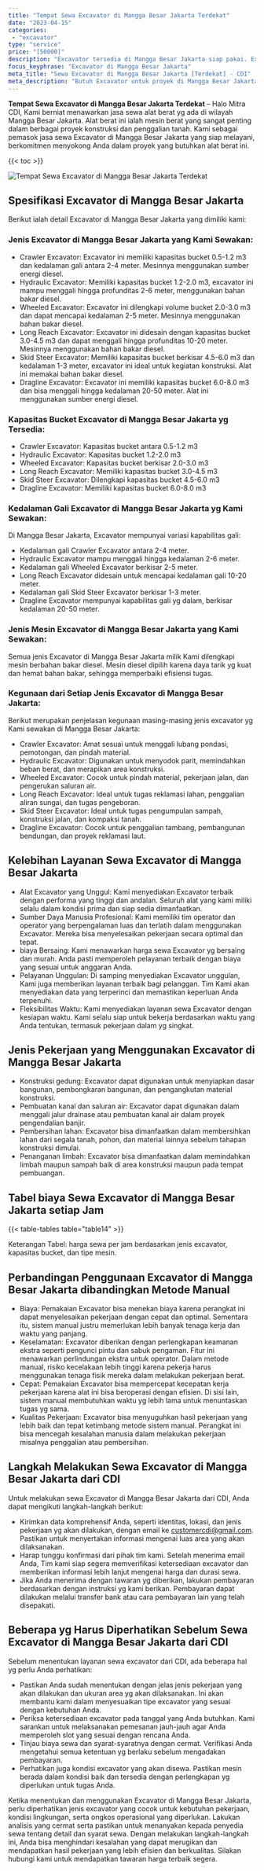 ```yaml
---
title: "Tempat Sewa Excavator di Mangga Besar Jakarta Terdekat"
date: "2023-04-15"
categories:
 - "excavator"
type: "service"
price: "[50000]"
description: "Excavator tersedia di Mangga Besar Jakarta siap pakai. Excavator menjadi pilihan utama kontraktor untuk mendukung kelancaran pekerjaan. Dapatkan informasi detail."
focus_keyphrase: "Excavator di Mangga Besar Jakarta"
meta_title: "Sewa Excavator di Mangga Besar Jakarta [Terdekat] - CDI"
meta_description: "Butuh Excavator untuk proyek di Mangga Besar Jakarta?. Kami menyediakan Excavator berkualitas untuk menyelesaikan pekerjaan. Penawaran spesial minggu ini tersedia."
---
```


**Tempat Sewa Excavator di Mangga Besar Jakarta Terdekat** – Halo Mitra CDI, Kami berniat menawarkan jasa sewa alat berat yg ada di wilayah Mangga Besar Jakarta. Alat berat ini ialah mesin berat yang sangat penting dalam berbagai proyek konstruksi dan penggalian tanah. Kami sebagai pemasok jasa sewa Excavator di Mangga Besar Jakarta yang siap melayani, berkomitmen menyokong Anda dalam proyek yang butuhkan alat berat ini.

{{< toc >}}

![Tempat Sewa Excavator di Mangga Besar Jakarta Terdekat](/images/excavator/excavator-06.jpg)

## Spesifikasi Excavator di Mangga Besar Jakarta

Berikut ialah detail Excavator di Mangga Besar Jakarta yang dimiliki kami:

### Jenis Excavator di Mangga Besar Jakarta yang Kami Sewakan:

*   Crawler Excavator: Excavator ini memiliki kapasitas bucket 0.5-1.2 m3 dan kedalaman gali antara 2-4 meter. Mesinnya menggunakan sumber energi diesel.
*   Hydraulic Excavator: Memiliki kapasitas bucket 1.2-2.0 m3, excavator ini mampu menggali hingga profunditas 2-6 meter, menggunakan bahan bakar diesel.
*   Wheeled Excavator: Excavator ini dilengkapi volume bucket 2.0-3.0 m3 dan dapat mencapai kedalaman 2-5 meter. Mesinnya menggunakan bahan bakar diesel.
*   Long Reach Excavator: Excavator ini didesain dengan kapasitas bucket 3.0-4.5 m3 dan dapat menggali hingga profunditas 10-20 meter. Mesinnya menggunakan bahan bakar diesel.
*   Skid Steer Excavator: Memiliki kapasitas bucket berkisar 4.5-6.0 m3 dan kedalaman 1-3 meter, excavator ini ideal untuk kegiatan konstruksi. Alat ini memakai bahan bakar diesel.
*   Dragline Excavator: Excavator ini memiliki kapasitas bucket 6.0-8.0 m3 dan bisa menggali hingga kedalaman 20-50 meter. Alat ini menggunakan sumber energi diesel.

### Kapasitas Bucket Excavator di Mangga Besar Jakarta yg Tersedia:

*   Crawler Excavator: Kapasitas bucket antara 0.5-1.2 m3
*   Hydraulic Excavator: Kapasitas bucket 1.2-2.0 m3
*   Wheeled Excavator: Kapasitas bucket berkisar 2.0-3.0 m3
*   Long Reach Excavator: Memiliki kapasitas bucket 3.0-4.5 m3
*   Skid Steer Excavator: Dilengkapi kapasitas bucket 4.5-6.0 m3
*   Dragline Excavator: Memiliki kapasitas bucket 6.0-8.0 m3

### Kedalaman Gali Excavator di Mangga Besar Jakarta yg Kami Sewakan:

Di Mangga Besar Jakarta, Excavator mempunyai variasi kapabilitas gali:

*   Kedalaman gali Crawler Excavator antara 2-4 meter.
*   Hydraulic Excavator mampu menggali hingga kedalaman 2-6 meter.
*   Kedalaman gali Wheeled Excavator berkisar 2-5 meter.
*   Long Reach Excavator didesain untuk mencapai kedalaman gali 10-20 meter.
*   Kedalaman gali Skid Steer Excavator berkisar 1-3 meter.
*   Dragline Excavator mempunyai kapabilitas gali yg dalam, berkisar kedalaman 20-50 meter.

### Jenis Mesin Excavator di Mangga Besar Jakarta yang Kami Sewakan:

Semua jenis Excavator di Mangga Besar Jakarta milik Kami dilengkapi mesin berbahan bakar diesel. Mesin diesel dipilih karena daya tarik yg kuat dan hemat bahan bakar, sehingga memperbaiki efisiensi tugas.

### Kegunaan dari Setiap Jenis Excavator di Mangga Besar Jakarta:

Berikut merupakan penjelasan kegunaan masing-masing jenis excavator yg Kami sewakan di Mangga Besar Jakarta:

*   Crawler Excavator: Amat sesuai untuk menggali lubang pondasi, pemotongan, dan pindah material.
*   Hydraulic Excavator: Digunakan untuk menyodok parit, memindahkan beban berat, dan merapikan area konstruksi.
*   Wheeled Excavator: Cocok untuk pindah material, pekerjaan jalan, dan pengerukan saluran air.
*   Long Reach Excavator: Ideal untuk tugas reklamasi lahan, penggalian aliran sungai, dan tugas pengeboran.
*   Skid Steer Excavator: Ideal untuk tugas pengumpulan sampah, konstruksi jalan, dan kompaksi tanah.
*   Dragline Excavator: Cocok untuk penggalian tambang, pembangunan bendungan, dan proyek reklamasi laut.

## Kelebihan Layanan Sewa Excavator di Mangga Besar Jakarta

*   Alat Excavator yang Unggul: Kami menyediakan Excavator terbaik dengan performa yang tinggi dan andalan. Seluruh alat yang kami miliki selalu dalam kondisi prima dan siap sedia dimanfaatkan.
*   Sumber Daya Manusia Profesional: Kami memiliki tim operator dan operator yang berpengalaman luas dan terlatih dalam menggunakan Excavator. Mereka bisa menyelesaikan pekerjaan secara optimal dan tepat.
*   biaya Bersaing: Kami menawarkan harga sewa Excavator yg bersaing dan murah. Anda pasti memperoleh pelayanan terbaik dengan biaya yang sesuai untuk anggaran Anda.
*   Pelayanan Unggulan: Di samping menyediakan Excavator unggulan, Kami juga memberikan layanan terbaik bagi pelanggan. Tim Kami akan menyediakan data yang terperinci dan memastikan keperluan Anda terpenuhi.
*   Fleksibilitas Waktu: Kami menyediakan layanan sewa Excavator dengan kesiapan waktu. Kami selalu siap untuk bekerja berdasarkan waktu yang Anda tentukan, termasuk pekerjaan dalam yg singkat.

## Jenis Pekerjaan yang Menggunakan Excavator di Mangga Besar Jakarta

*   Konstruksi gedung: Excavator dapat digunakan untuk menyiapkan dasar bangunan, pembongkaran bangunan, dan pengangkutan material konstruksi.
*   Pembuatan kanal dan saluran air: Excavator dapat digunakan dalam menggali jalur drainase atau pembuatan kanal air dalam proyek pengendalian banjir.
*   Pembersihan lahan: Excavator bisa dimanfaatkan dalam membersihkan lahan dari segala tanah, pohon, dan material lainnya sebelum tahapan konstruksi dimulai.
*   Penanganan limbah: Excavator bisa dimanfaatkan dalam memindahkan limbah maupun sampah baik di area konstruksi maupun pada tempat pembuangan.

## Tabel biaya Sewa Excavator di Mangga Besar Jakarta setiap Jam

{{< table-tables table="table14" >}}

Keterangan Tabel: harga sewa per jam berdasarkan jenis excavator, kapasitas bucket, dan tipe mesin.

## Perbandingan Penggunaan Excavator di Mangga Besar Jakarta dibandingkan Metode Manual

*   Biaya: Pemakaian Excavator bisa menekan biaya karena perangkat ini dapat menyelesaikan pekerjaan dengan cepat dan optimal. Sementara itu, sistem manual justru memerlukan lebih banyak tenaga kerja dan waktu yang panjang.
*   Keselamatan: Excavator diberikan dengan perlengkapan keamanan ekstra seperti pengunci pintu dan sabuk pengaman. Fitur ini menawarkan perlindungan ekstra untuk operator. Dalam metode manual, risiko kecelakaan lebih tinggi karena pekerja harus menggunakan tenaga fisik mereka dalam melakukan pekerjaan berat.
*   Cepat: Pemakaian Excavator bisa mempercepat kecepatan kerja pekerjaan karena alat ini bisa beroperasi dengan efisien. Di sisi lain, sistem manual membutuhkan waktu yg lebih lama untuk menuntaskan tugas yg sama.
*   Kualitas Pekerjaan: Excavator bisa menyuguhkan hasil pekerjaan yang lebih baik dan tepat ketimbang metode sistem manual. Perangkat ini bisa mencegah kesalahan manusia dalam melakukan pekerjaan misalnya penggalian atau pembersihan.

## Langkah Melakukan Sewa Excavator di Mangga Besar Jakarta dari CDI

Untuk melakukan sewa Excavator di Mangga Besar Jakarta dari CDI, Anda dapat mengikuti langkah-langkah berikut:

*   Kirimkan data komprehensif Anda, seperti identitas, lokasi, dan jenis pekerjaan yg akan dilakukan, dengan email ke customercdi@gmail.com. Pastikan untuk menyertakan informasi mengenai luas area yang akan dilaksanakan.
*   Harap tunggu konfirmasi dari pihak tim kami. Setelah menerima email Anda, Tim kami siap segera memverifikasi ketersediaan excavator dan memberikan informasi lebih lanjut mengenai harga dan durasi sewa.
*   Jika Anda menerima dengan tawaran yg diberikan, lakukan pembayaran berdasarkan dengan instruksi yg kami berikan. Pembayaran dapat dilakukan melalui transfer bank atau cara pembayaran lain yang telah disepakati.

## Beberapa yg Harus Diperhatikan Sebelum Sewa Excavator di Mangga Besar Jakarta dari CDI

Sebelum menentukan layanan sewa excavator dari CDI, ada beberapa hal yg perlu Anda perhatikan:

*   Pastikan Anda sudah menentukan dengan jelas jenis pekerjaan yang akan dilakukan dan ukuran area yg akan dilaksanakan. Ini akan membantu kami dalam menyesuaikan tipe excavator yang sesuai dengan kebutuhan Anda.
*   Periksa ketersediaan excavator pada tanggal yang Anda butuhkan. Kami sarankan untuk melaksanakan pemesanan jauh-jauh agar Anda memperoleh slot yang sesuai dengan rencana Anda.
*   Tinjau biaya sewa dan syarat-syaratnya dengan cermat. Verifikasi Anda mengetahui semua ketentuan yg berlaku sebelum mengadakan pembayaran.
*   Perhatikan juga kondisi excavator yang akan disewa. Pastikan mesin berada dalam kondisi baik dan tersedia dengan perlengkapan yg diperlukan untuk tugas Anda.

Ketika menentukan dan menggunakan Excavator di Mangga Besar Jakarta, perlu diperhatikan jenis excavator yang cocok untuk kebutuhan pekerjaan, kondisi lingkungan, serta ongkos operasional yang diperlukan. Lakukan analisis yang cermat serta pastikan untuk menanyakan kepada penyedia sewa tentang detail dan syarat sewa. Dengan melakukan langkah-langkah ini, Anda bisa menghindari kesalahan yang dapat merugikan dan mendapatkan hasil pekerjaan yang lebih efisien dan berkualitas. Silakan hubungi kami untuk mendapatkan tawaran harga terbaik segera.